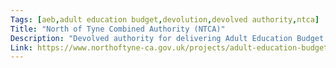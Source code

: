 ```yaml
---
Tags: [aeb,adult education budget,devolution,devolved authority,ntca]
Title: "North of Tyne Combined Authority (NTCA)"
Description: "Devolved authority for delivering Adult Education Budget."
Link: https://www.northoftyne-ca.gov.uk/projects/adult-education-budget-devolution/
---
```

